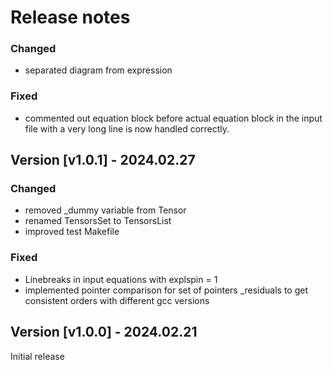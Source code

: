 # Release notes

### Changed

* separated diagram from expression

### Fixed

* commented out equation block before actual equation block in the input file with a very long line is now handled correctly.

## Version [v1.0.1] - 2024.02.27

### Changed

* removed _dummy variable from Tensor
* renamed TensorsSet to TensorsList
* improved test Makefile

### Fixed

* Linebreaks in input equations with explspin = 1
* implemented pointer comparison for set of pointers _residuals to get consistent orders with different gcc versions

## Version [v1.0.0] - 2024.02.21

Initial release
